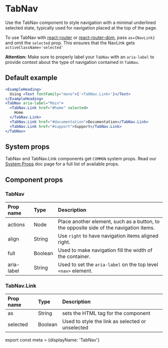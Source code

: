 # TabNav

Use the TabNav component to style navigation with a minimal underlined selected state, typically used for navigation placed at the top of the page.

To use TabNav with [react-router](https://github.com/ReactTraining/react-router) or
[react-router-dom](https://www.npmjs.com/package/react-router-dom), pass
`as={NavLink}` and omit the `selected` prop.
This ensures that the NavLink gets `activeClassName='selected'`

**Attention:** Make sure to properly label your `TabNav` with an `aria-label` to provide context about the type of navigation contained in `TabNav`.

## Default example

```.jsx
<ExampleHeading>
  Using <Text fontFamily="mono">{'<TabNav.Link>'}</Text>
</ExampleHeading>
<TabNav aria-label="Main">
  <TabNav.Link href="#home" selected>
    Home
  </TabNav.Link>
  <TabNav.Link href="#documentation">Documentation</TabNav.Link>
  <TabNav.Link href="#support">Support</TabNav.Link>
</TabNav>
```

## System props

TabNav and TabNav.Link components get `COMMON` system props. Read our [System Props](/components/docs/system-props) doc page for a full list of available props.

## Component props

### TabNav

| Prop name  | Type    | Description                                                                            |
| :--------- | :------ | :------------------------------------------------------------------------------------- |
| actions    | Node    | Place another element, such as a button, to the opposite side of the navigation items. |
| align      | String  | Use `right` to have navigation items aligned right.                                    |
| full       | Boolean | Used to make navigation fill the width of the container.                               |
| aria-label | String  | Used to set the `aria-label` on the top level `<nav>` element.                         |

### TabNav.Link

| Prop name | Type    | Description                                      |
| :-------- | :------ | :----------------------------------------------- |
| as        | String  | sets the HTML tag for the component              |
| selected  | Boolean | Used to style the link as selected or unselected |

export const meta = {displayName: 'TabNav'}
